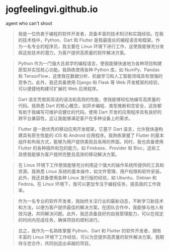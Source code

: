 # jogfeelingvi.github.io
agent who can't shoot

> 我是一位热衷于编程的软件开发者，具备丰富的技术知识和实践经验。在我的技术栈中，Python、Dart 和 Flutter 是我最擅长的编程语言和框架。作为一名专业的程序员，我主要在 Linux 环境下进行工作，这使我能够充分发挥这些技术的潜力，为客户提供高质量的软件解决方案。

> Python 作为一门强大且易学的编程语言，使我能够快速地为各种项目构建原型并实现核心功能。我熟练使用各种 Python 库，如 NumPy、Pandas 和 TensorFlow，这使我在数据分析、机器学习和人工智能领域具有很强的竞争力。此外，我还具备使用 Django 和 Flask 等 Web 开发框架的经验，可以便捷地构建可扩展的 Web 应用程序。

> Dart 语言凭借其简洁的语法和高效的性能，使我能够轻松地编写高质量的代码。我熟悉 Dart 的核心概念，如异步编程、类型推断和空安全，这些都有助于我编写可维护且健壮的代码。使用 Dart 开发的应用程序具有良好的跨平台兼容性，这让我能够满足客户在多种设备上的需求。

> Flutter 是一款优秀的移动应用开发框架，它基于 Dart 语言，允许我快速构建具有原生性能的 iOS 和 Android 应用程序。我熟练掌握了 Flutter 的基本组件和布局方式，能够为用户提供美观且易用的界面。同时，我也具备使用 Flutter 的各种插件和包的能力，如 Firebase、Provider 和 Bloc，这些工具使我能够为客户提供完整且高效的移动解决方案。

> 在 Linux 环境下工作使我能够充分利用这个强大的操作系统所提供的工具和资源。我熟悉 Linux 系统的基本操作，如文件管理、用户权限和软件安装。此外，我还具备使用各种 Linux 发行版的经验，如 Ubuntu、Debian 和 Fedora。在 Linux 环境下，我可以更加专注于编程任务，提高我的工作效率。

> 作为一名专业的软件开发者，我始终关注行业的最新动态，不断学习新技术和方法，以便为客户提供最佳的解决方案。在团队合作中，我能够与他人有效沟通，共同解决问题。此外，我还具备良好的自我管理能力，可以在规定的时间内完成任务，确保项目的顺利进行。

> 总之，我作为一名熟练掌握 Python、Dart 和 Flutter 的软件开发者，拥有丰富的 Linux 环境下工作经验，可以为您提供高质量的软件解决方案。我期待与您合作，共同创造出卓越的项目。
